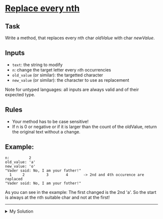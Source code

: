 # [Replace every nth](https://www.codewars.com/kata/57fcaed83206fb15fd00027a)

## Task

Write a method, that replaces every nth char _oldValue_ with char _newValue_.

## Inputs

- `text`: the string to modify
- `n`: change the target letter every `n`th occurrencies
- `old_value` (or similar): the targetted character
- `new_value` (or similar): the character to use as replacement

Note for untyped languages: all inputs are always valid and of their expected type.

## Rules

- Your method has to be case sensitive!
- If n is 0 or negative or if it is larger than the count of the oldValue, return the original text without a change.

## Example:

    n:         2
    old_value: 'a'
    new_value: 'o'
    "Vader said: No, I am your father!"
      1     2          3        4       -> 2nd and 4th occurence are replaced
    "Vader soid: No, I am your fother!"

As you can see in the example: The first changed is the 2nd 'a'. So the start is always at the nth suitable char and not
at the first!

---

<details><summary>My Solution</summary>

```js
function replaceNth(text, n, oldValue, newValue) {
  if (n < 1) return text
  let matchCount = 0
  return text.replace(new RegExp(oldValue, 'g'), match => {
    matchCount++
    return matchCount % n === 0 ? newValue : match
  })
}
```

</details>
